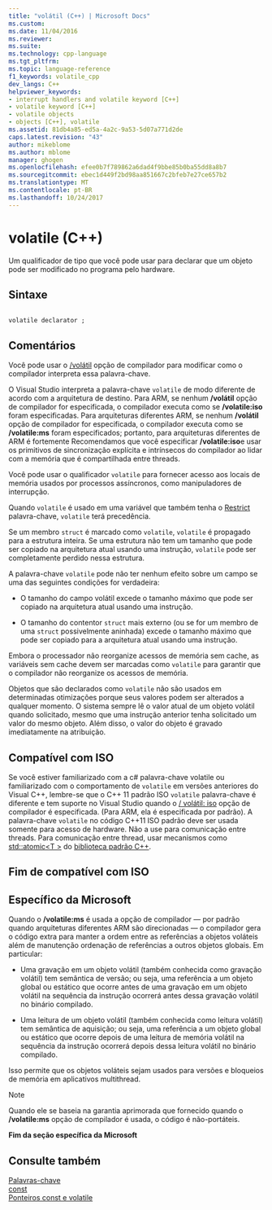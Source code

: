 ```yaml
---
title: "volátil (C++) | Microsoft Docs"
ms.custom: 
ms.date: 11/04/2016
ms.reviewer: 
ms.suite: 
ms.technology: cpp-language
ms.tgt_pltfrm: 
ms.topic: language-reference
f1_keywords: volatile_cpp
dev_langs: C++
helpviewer_keywords:
- interrupt handlers and volatile keyword [C++]
- volatile keyword [C++]
- volatile objects
- objects [C++], volatile
ms.assetid: 81db4a85-ed5a-4a2c-9a53-5d07a771d2de
caps.latest.revision: "43"
author: mikeblome
ms.author: mblome
manager: ghogen
ms.openlocfilehash: efee0b7f789862a6dad4f9bbe85b0ba55dd8a8b7
ms.sourcegitcommit: ebec1d449f2bd98aa851667c2bfeb7e27ce657b2
ms.translationtype: MT
ms.contentlocale: pt-BR
ms.lasthandoff: 10/24/2017
---
```

# <a name="volatile-c"></a>volatile (C++)
Um qualificador de tipo que você pode usar para declarar que um objeto pode ser modificado no programa pelo hardware.  
  
## <a name="syntax"></a>Sintaxe  
  
```  
  
volatile declarator ;  
```  
  
## <a name="remarks"></a>Comentários  
 Você pode usar o [/volátil](../build/reference/volatile-volatile-keyword-interpretation.md) opção de compilador para modificar como o compilador interpreta essa palavra-chave.  
  
 O Visual Studio interpreta a palavra-chave `volatile` de modo diferente de acordo com a arquitetura de destino. Para ARM, se nenhum **/volátil** opção de compilador for especificada, o compilador executa como se **/volatile:iso** foram especificadas. Para arquiteturas diferentes ARM, se nenhum **/volátil** opção de compilador for especificada, o compilador executa como se **/volatile:ms** foram especificados; portanto, para arquiteturas diferentes de ARM é fortemente Recomendamos que você especificar **/volatile:iso**e usar os primitivos de sincronização explícita e intrínsecos do compilador ao lidar com a memória que é compartilhada entre threads.  
  
 Você pode usar o qualificador `volatile` para fornecer acesso aos locais de memória usados por processos assíncronos, como manipuladores de interrupção.  
  
 Quando `volatile` é usado em uma variável que também tenha o [Restrict](../cpp/extension-restrict.md) palavra-chave, `volatile` terá precedência.  
  
 Se um membro `struct` é marcado como `volatile`, `volatile` é propagado para a estrutura inteira. Se uma estrutura não tem um tamanho que pode ser copiado na arquitetura atual usando uma instrução, `volatile` pode ser completamente perdido nessa estrutura.  
  
 A palavra-chave `volatile` pode não ter nenhum efeito sobre um campo se uma das seguintes condições for verdadeira:  
  
-   O tamanho do campo volátil excede o tamanho máximo que pode ser copiado na arquitetura atual usando uma instrução.  
  
-   O tamanho do contentor `struct` mais externo (ou se for um membro de uma `struct` possivelmente aninhada) excede o tamanho máximo que pode ser copiado para a arquitetura atual usando uma instrução.  
  
 Embora o processador não reorganize acessos de memória sem cache, as variáveis sem cache devem ser marcadas como `volatile` para garantir que o compilador não reorganize os acessos de memória.  
  
 Objetos que são declarados como `volatile` não são usados em determinadas otimizações porque seus valores podem ser alterados a qualquer momento.  O sistema sempre lê o valor atual de um objeto volátil quando solicitado, mesmo que uma instrução anterior tenha solicitado um valor do mesmo objeto.  Além disso, o valor do objeto é gravado imediatamente na atribuição.  
  
## <a name="iso-compliant"></a>Compatível com ISO  
 Se você estiver familiarizado com a c# palavra-chave volatile ou familiarizado com o comportamento de `volatile` em versões anteriores do Visual C++, lembre-se que o C++ 11 padrão ISO `volatile` palavra-chave é diferente e tem suporte no Visual Studio quando o [/ volátil: iso](../build/reference/volatile-volatile-keyword-interpretation.md) opção de compilador é especificada. (Para ARM, ela é especificada por padrão). A palavra-chave `volatile` no código C++11 ISO padrão deve ser usada somente para acesso de hardware. Não a use para comunicação entre threads. Para comunicação entre thread, usar mecanismos como [std::atomic\<T >](../standard-library/atomic.md) do [biblioteca padrão C++](../standard-library/cpp-standard-library-reference.md).  
  
## <a name="end-of-iso-compliant"></a>Fim de compatível com ISO  
  
## <a name="microsoft-specific"></a>Específico da Microsoft  
 Quando o **/volatile:ms** é usada a opção de compilador — por padrão quando arquiteturas diferentes ARM são direcionadas — o compilador gera o código extra para manter a ordem entre as referências a objetos voláteis além de manutenção ordenação de referências a outros objetos globais. Em particular:  
  
-   Uma gravação em um objeto volátil (também conhecida como gravação volátil) tem semântica de versão; ou seja, uma referência a um objeto global ou estático que ocorre antes de uma gravação em um objeto volátil na sequência da instrução ocorrerá antes dessa gravação volátil no binário compilado.  
  
-   Uma leitura de um objeto volátil (também conhecida como leitura volátil) tem semântica de aquisição; ou seja, uma referência a um objeto global ou estático que ocorre depois de uma leitura de memória volátil na sequência da instrução ocorrerá depois dessa leitura volátil no binário compilado.  
  
 Isso permite que os objetos voláteis sejam usados para versões e bloqueios de memória em aplicativos multithread.  
  
> [!NOTE]
>  Quando ele se baseia na garantia aprimorada que fornecido quando o **/volatile:ms** opção de compilador é usada, o código é não-portáteis.  
  
**Fim da seção específica da Microsoft**  
  
## <a name="see-also"></a>Consulte também  
 [Palavras-chave](../cpp/keywords-cpp.md)   
 [const](../cpp/const-cpp.md)   
 [Ponteiros const e volatile](../cpp/const-and-volatile-pointers.md)